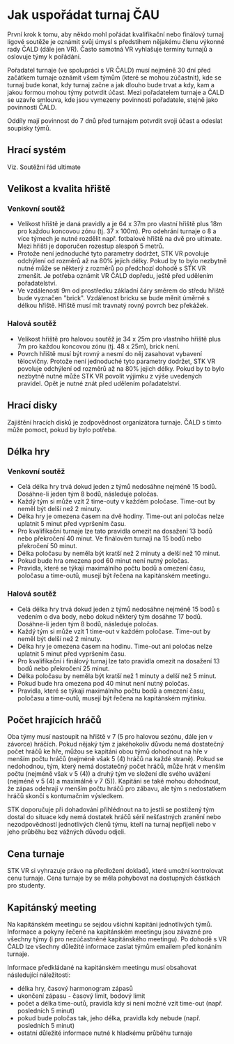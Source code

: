 # Jak uspořádat turnaj ČAU

První krok k tomu, aby někdo mohl pořádat kvalifikační nebo finálový turnaj ligové soutěže je oznámit svůj úmysl s předstihem nějakému členu výkonné rady ČALD (dále jen VR). Často samotná VR vyhlašuje termíny turnajů a oslovuje týmy k pořádání.

Pořadatel turnaje (ve spolupráci s VR ČALD) musí nejméně 30 dní před začátkem turnaje oznámit všem týmům (které se mohou zúčastnit), kde se turnaj bude konat, kdy turnaj začne a jak dlouho bude trvat a kdy, kam a jakou formou mohou týmy potvrdit účast. Mezi pořadatelem turnaje a ČALD se uzavře smlouva, kde jsou vymezeny povinnosti pořadatele, stejně jako povinnosti ČALD.
 
Oddíly mají povinnost do 7 dnů před turnajem potvrdit svoji účast a odeslat soupisky týmů.

## Hrací systém

Viz. Soutěžní řád ultimate

## Velikost a kvalita hřiště

### Venkovní soutěž

- Velikost hřiště je daná pravidly a je 64 x 37m pro vlastní hřiště plus 18m pro každou koncovou zónu (tj. 37 x 100m). Pro odehrání turnaje o 8 a více týmech je nutné rozdělit např. fotbalové hřiště na dvě pro ultimate. Mezi hřišti je doporučen rozestup alespoň 5 metrů.
- Protože není jednoduché tyto parametry dodržet, STK VR povoluje odchýlení od rozměrů až na 80% jejich délky. Pokud by to bylo nezbytně nutné může se některý z rozměrů po předchozí dohodě s STK VR zmenšit. Je potřeba oznámit VR ČALD dopředu, ještě před udělením pořadatelství.
- Ve vzdálenosti 9m od prostředku základní čáry směrem do středu hřiště bude vyznačen "brick". Vzdálenost bricku se bude měnit úměrně s délkou hřiště. Hřiště musí mít travnatý rovný povrch bez překážek.

### Halová soutěž

- Velikost hřiště pro halovou soutěž je 34 x 25m pro vlastního hřiště plus 7m pro každou koncovou zónu (tj. 48 x 25m), brick není.
- Povrch hřiště musí být rovný a nesmí do něj zasahovat vybavení tělocvičny. Protože není jednoduché tyto parametry dodržet, STK VR povoluje odchýlení od rozměrů až na 80% jejich délky. Pokud by to bylo nezbytně nutné může STK VR povolit výjimku z výše uvedených pravidel. Opět je nutné znát před udělením pořadatelství.

## Hrací disky

Zajištění hracích disků je zodpovědnost organizátora turnaje. ČALD s tímto může pomoct, pokud by bylo potřeba.

## Délka hry

### Venkovní soutěž

- Celá délka hry trvá dokud jeden z týmů nedosáhne nejméně 15 bodů. Dosáhne-li jeden tým 8 bodů, následuje poločas.
- Každý tým si může vzít 2 time-outy v každém poločase. Time-out by neměl být delší než 2 minuty.
- Délka hry je omezena časem na dvě hodiny. Time-out ani poločas nelze uplatnit 5 minut před vypršením času.
- Pro kvalifikační turnaje lze tato pravidla omezit na dosažení 13 bodů nebo překročení 40 minut. Ve finálovém turnaji na 15 bodů nebo překročení 50 minut.
- Délka poločasu by neměla být kratší než 2 minuty a delší než 10 minut.
- Pokud bude hra omezena pod 60 minut není nutný poločas.
- Pravidla, které se týkají maximálního počtu bodů a omezení času, poločasu a time-outů, musejí být řečena na kapitánském meetingu.

### Halová soutěž

- Celá délka hry trvá dokud jeden z týmů nedosáhne nejméně 15 bodů s vedením o dva body, nebo dokud některý tým dosáhne 17 bodů. Dosáhne-li jeden tým 8 bodů, následuje poločas.
- Každý tým si může vzít 1 time-out v každém poločase. Time-out by neměl být delší než 2 minuty.
- Délka hry je omezena časem na hodinu. Time-out ani poločas nelze uplatnit 5 minut před vypršením času.
- Pro kvalifikační i finálový turnaj lze tato pravidla omezit na dosažení 13 bodů nebo překročení 25 minut.
- Délka poločasu by neměla být kratší než 1 minuty a delší než 5 minut.
- Pokud bude hra omezena pod 40 minut není nutný poločas.
- Pravidla, které se týkají maximálního počtu bodů a omezení času, poločasu a time-outů, musejí být řečena na kapitánském mýtinku.

## Počet hrajících hráčů

Oba týmy musí nastoupit na hřiště v 7 (5 pro halovou sezónu, dále jen v závorce) hráčích. Pokud nějaký tým z jakéhokoliv důvodu nemá dostatečný počet hráčů ke hře, můžou se kapitáni obou týmů dohodnout na hře v menším počtu hráčů (nejméně však 5 (4) hráčů na každé straně). Pokud se nedohodnou, tým, který nemá dostatečný počet hráčů, může hrát v menším počtu (nejméně však v 5 (4)) a druhý tým ve složení dle svého uvážení (nejméně v 5 (4) a maximálně v 7 (5)). Kapitáni se také mohou dohodnout, že zápas odehrají v menším počtu hráčů pro zábavu, ale tým s nedostatkem hráčů skončí s kontumačním výsledkem.
 
STK doporučuje při dohadování přihlédnout na to jestli se postižený tým dostal do situace kdy nemá dostatek hráčů sérií nešťastných zranění nebo nezodpovědností jednotlivých členů týmu, kteří na turnaj nepřijeli nebo v jeho průběhu bez vážných důvodu odjeli.

## Cena turnaje

STK VR si vyhrazuje právo na předložení dokladů, které umožní kontrolovat cenu turnaje. Cena turnaje by se měla pohybovat na dostupných částkách pro studenty.

## Kapitánský meeting

Na kapitánském meetingu se sejdou všichni kapitáni jednotlivých týmů. Informace a pokyny řečené na kapitánském meetingu jsou závazné pro všechny týmy (i pro nezúčastněné kapitánského meetingu). Po dohodě s VR ČALD lze všechny důležité informace zaslat týmům emailem před konáním turnaje.
 
Informace předkládané na kapitánském meetingu musí obsahovat následující náležitosti:
- délka hry, časový harmonogram zápasů
- ukončení zápasu - časový limit, bodový limit
- počet a délka time-outů, pravidla kdy si není možné vzít time-out (např. posledních 5 minut)
- pokud bude poločas tak, jeho délka, pravidla kdy nebude (např. posledních 5 minut)
- ostatní důležité informace nutné k hladkému průběhu turnaje
